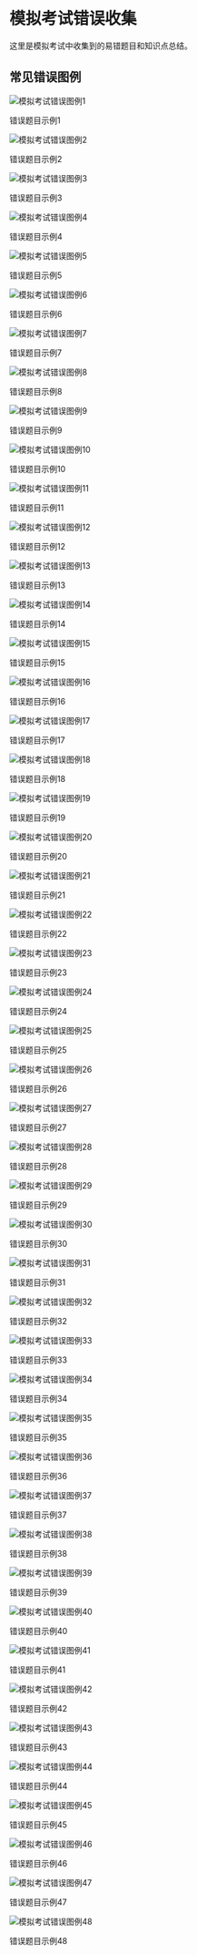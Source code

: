 # 模拟考试错误收集

这里是模拟考试中收集到的易错题目和知识点总结。

## 常见错误图例

<div class="image-gallery">
  <div class="image-item">
    <img src="./images/微信图片_20250508125033.png" alt="模拟考试错误图例1">
    <p class="image-caption">错误题目示例1</p>
  </div>
  <div class="image-item">
    <img src="./images/微信图片_20250508125307.jpg" alt="模拟考试错误图例2">
    <p class="image-caption">错误题目示例2</p>
  </div>
  <div class="image-item">
    <img src="./images/微信图片_20250508125646.jpg" alt="模拟考试错误图例3">
    <p class="image-caption">错误题目示例3</p>
  </div>
  <div class="image-item">
    <img src="./images/微信图片_20250508125648.jpg" alt="模拟考试错误图例4">
    <p class="image-caption">错误题目示例4</p>
  </div>
  <div class="image-item">
    <img src="./images/微信图片_20250508125650.jpg" alt="模拟考试错误图例5">
    <p class="image-caption">错误题目示例5</p>
  </div>
  <div class="image-item">
    <img src="./images/微信图片_20250508125651.jpg" alt="模拟考试错误图例6">
    <p class="image-caption">错误题目示例6</p>
  </div>
  <div class="image-item">
    <img src="./images/微信图片_20250508125653.jpg" alt="模拟考试错误图例7">
    <p class="image-caption">错误题目示例7</p>
  </div>
  <div class="image-item">
    <img src="./images/微信图片_20250508125655.jpg" alt="模拟考试错误图例8">
    <p class="image-caption">错误题目示例8</p>
  </div>
  <div class="image-item">
    <img src="./images/微信图片_20250508125657.jpg" alt="模拟考试错误图例9">
    <p class="image-caption">错误题目示例9</p>
  </div>
  <div class="image-item">
    <img src="./images/微信图片_20250508125740.jpg" alt="模拟考试错误图例10">
    <p class="image-caption">错误题目示例10</p>
  </div>
  <div class="image-item">
    <img src="./images/0509/微信图片_20250509123254.jpg" alt="模拟考试错误图例11">
    <p class="image-caption">错误题目示例11</p>
  </div>
  <div class="image-item">
    <img src="./images/0509/微信图片_20250509123612.jpg" alt="模拟考试错误图例12">
    <p class="image-caption">错误题目示例12</p>
  </div>
  <div class="image-item">
    <img src="./images/0509/微信图片_20250509123614.jpg" alt="模拟考试错误图例13">
    <p class="image-caption">错误题目示例13</p>
  </div>
  <div class="image-item">
    <img src="./images/0509/微信图片_20250509123615.jpg" alt="模拟考试错误图例14">
    <p class="image-caption">错误题目示例14</p>
  </div>
  <div class="image-item">
    <img src="./images/0509/微信图片_20250509123617.jpg" alt="模拟考试错误图例15">
    <p class="image-caption">错误题目示例15</p>
  </div>
  <div class="image-item">
    <img src="./images/0509/微信图片_20250509123619.jpg" alt="模拟考试错误图例16">
    <p class="image-caption">错误题目示例16</p>
  </div>
  
</div>

  <div class="image-item">
    <img src="./images/0509-1/微信图片_20250509232913.png" alt="模拟考试错误图例17">
    <p class="image-caption">错误题目示例17</p>
  </div>
  <div class="image-item">
    <img src="./images/0509-1/微信图片_20250509232956.png" alt="模拟考试错误图例18">
    <p class="image-caption">错误题目示例18</p>
  </div>
  <div class="image-item">
    <img src="./images/0509-1/微信图片_20250509233129.png" alt="模拟考试错误图例19">
    <p class="image-caption">错误题目示例19</p>
  </div>
  <div class="image-item">
    <img src="./images/0509-1/微信图片_20250509233225.png" alt="模拟考试错误图例20">
    <p class="image-caption">错误题目示例20</p>
  </div>
  <div class="image-item">
    <img src="./images/0509-1/微信图片_20250509233336.png" alt="模拟考试错误图例21">
    <p class="image-caption">错误题目示例21</p>
  </div>
  <div class="image-item">
    <img src="./images/0509-1/微信图片_20250509233432.png" alt="模拟考试错误图例22">
    <p class="image-caption">错误题目示例22</p>
  </div>
  <div class="image-item">
    <img src="./images/0509-1/微信图片_20250509233723.png" alt="模拟考试错误图例23">
    <p class="image-caption">错误题目示例23</p>
  </div>
  
  <div class="image-item">
    <img src="./images/0510/微信图片_20250510120434.png" alt="模拟考试错误图例24">
    <p class="image-caption">错误题目示例24</p>
  </div>
  <div class="image-item">
    <img src="./images/0510/微信图片_20250510120456.png" alt="模拟考试错误图例25">
    <p class="image-caption">错误题目示例25</p>
  </div>
  <div class="image-item">
    <img src="./images/0510/微信图片_20250510120554.png" alt="模拟考试错误图例26">
    <p class="image-caption">错误题目示例26</p>
  </div>
  <div class="image-item">
    <img src="./images/0510/微信图片_20250510122558.png" alt="模拟考试错误图例27">
    <p class="image-caption">错误题目示例27</p>
  </div>
  <div class="image-item">
    <img src="./images/0510/微信图片_20250510122639.png" alt="模拟考试错误图例28">
    <p class="image-caption">错误题目示例28</p>
  </div>
  <div class="image-item">
    <img src="./images/0510-1/微信图片_20250510183022.jpg" alt="模拟考试错误图例29">
    <p class="image-caption">错误题目示例29</p>
  </div>
  <div class="image-item">
    <img src="./images/0510-1/微信图片_20250510183047.jpg" alt="模拟考试错误图例30">
    <p class="image-caption">错误题目示例30</p>
  </div>
  <div class="image-item">
    <img src="./images/0510-1/微信图片_20250510183048.jpg" alt="模拟考试错误图例31">
    <p class="image-caption">错误题目示例31</p>
  </div>
  <div class="image-item">
    <img src="./images/0510-1/微信图片_20250510183051.jpg" alt="模拟考试错误图例32">
    <p class="image-caption">错误题目示例32</p>
  </div>
  <div class="image-item">
    <img src="./images/0510-2/微信图片_20250510192429.png" alt="模拟考试错误图例33">
    <p class="image-caption">错误题目示例33</p>
  </div>
  <div class="image-item">
    <img src="./images/0510-2/微信图片_20250510193459.png" alt="模拟考试错误图例34">
    <p class="image-caption">错误题目示例34</p>
  </div>
  <div class="image-item">
    <img src="./images/0510-2/微信图片_20250510193924.png" alt="模拟考试错误图例35">
    <p class="image-caption">错误题目示例35</p>
  </div>
  <div class="image-item">
    <img src="./images/0510-2/微信图片_20250510194216.png" alt="模拟考试错误图例36">
    <p class="image-caption">错误题目示例36</p>
  </div>
  <div class="image-item">
    <img src="./images/0510-2/微信图片_20250510194733.png" alt="模拟考试错误图例37">
    <p class="image-caption">错误题目示例37</p>
  </div>
  <div class="image-item">
    <img src="./images/0510-2/微信图片_20250510194825.png" alt="模拟考试错误图例38">
    <p class="image-caption">错误题目示例38</p>
  </div>
  <div class="image-item">
    <img src="./images/0510-2/微信图片_20250510195010.png" alt="模拟考试错误图例39">
    <p class="image-caption">错误题目示例39</p>
  </div>
  <div class="image-item">
    <img src="./images/0510-2/微信图片_20250510195044.png" alt="模拟考试错误图例40">
    <p class="image-caption">错误题目示例40</p>
  </div>
  <div class="image-item">
    <img src="./images/0511/微信图片_20250511120132.png" alt="模拟考试错误图例41">
    <p class="image-caption">错误题目示例41</p>
  </div>
  <div class="image-item">
    <img src="./images/0511/微信图片_20250511120802.png" alt="模拟考试错误图例42">
    <p class="image-caption">错误题目示例42</p>
  </div>
  <div class="image-item">
    <img src="./images/0511/微信图片_20250511121629.png" alt="模拟考试错误图例43">
    <p class="image-caption">错误题目示例43</p>
  </div>
  <div class="image-item">
    <img src="./images/0511/微信图片_20250511121704.png" alt="模拟考试错误图例44">
    <p class="image-caption">错误题目示例44</p>
  </div>
  <div class="image-item">
    <img src="./images/0511/微信图片_20250511131557.png" alt="模拟考试错误图例45">
    <p class="image-caption">错误题目示例45</p>
  </div>
  <div class="image-item">
    <img src="./images/0511/微信图片_20250511160135.png" alt="模拟考试错误图例46">
    <p class="image-caption">错误题目示例46</p>
  </div>
  <div class="image-item">
    <img src="./images/0511/微信图片_20250511160353.png" alt="模拟考试错误图例47">
    <p class="image-caption">错误题目示例47</p>
  </div>
  <div class="image-item">
    <img src="./images/0511/微信图片_20250511160730.png" alt="模拟考试错误图例48">
    <p class="image-caption">错误题目示例48</p>
  </div>
  <!-- 添加图片 -->
<link rel="stylesheet" href="/assets/photoswipe/photoswipe.css">
<style>
.custom-page-class {
  padding: 20px;
  font-family: Arial, sans-serif;
}

.custom-page-class h1 {
color: #2c3e50;
border-bottom: 2px solid #3498db;
padding-bottom: 10px;
}

.custom-page-class h2 {
color: #34495e;
margin-top: 30px;
}

.custom-page-class ul {
list-style-type: square;
padding-left: 20px;
}

.custom-page-class li {
margin-bottom: 8px;
line-height: 1.6;
}

/_ 响应式图片展示样式 _/
.image-gallery {
display: grid;
grid-template-columns: repeat(auto-fill, minmax(300px, 1fr));
gap: 20px;
margin: 30px 0;
}

.image-item {
border: 1px solid #eaeaea;
border-radius: 8px;
overflow: hidden;
box-shadow: 0 4px 6px rgba(0, 0, 0, 0.1);
transition: transform 0.3s ease;
}

.image-item:hover {
transform: translateY(-5px);
}

.image-item img {
width: 100%;
height: auto;
display: block;
object-fit: cover;
}

.image-caption {
padding: 10px;
text-align: center;
background-color: #f8f9fa;
margin: 0;
font-size: 14px;
color: #333;
}

/_ 移动端适配 _/
@media (max-width: 768px) {
.image-gallery {
grid-template-columns: repeat(auto-fill, minmax(250px, 1fr));
gap: 15px;
}

.image-caption {
font-size: 12px;
padding: 8px;
}
}

@media (max-width: 480px) {
.image-gallery {
grid-template-columns: 1fr;
gap: 15px;
}
}
</style>

<script src="/assets/photoswipe/photoswipe.min.js"></script>
<script>
if (typeof window !== 'undefined') {
  document.addEventListener('DOMContentLoaded', function() {
  const gallery = document.querySelector('.image-gallery');
  const pswp = new PhotoSwipe({
    bgOpacity: 0.9,
    spacing: 0,
    loop: false,
    pinchToClose: false,
    closeOnScroll: false,
    children: 'a',
    getThumbBoundsFn: index => {
      const thumbnail = gallery.children[index].querySelector('img');
      const rect = thumbnail.getBoundingClientRect();
      return {x: rect.left, y: rect.top + window.pageYOffset, w: rect.width};
    }
  });
  Array.from(gallery.children).forEach((item, index) => {
    const img = item.querySelector('img');
    const a = document.createElement('a');
    a.href = img.src;
    a.dataset.pswpWidth = img.naturalWidth;
    a.dataset.pswpHeight = img.naturalHeight;
    a.addEventListener('click', (e) => {
      e.preventDefault();
      pswp.initiate({ index });
    });
    item.insertBefore(a, img);
    a.appendChild(img);
  });
  });
}
</script>
